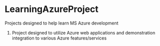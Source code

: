 # LearningAzureProject
Projects designed to help learn MS Azure development
1) Project designed to utilize Azure web applications and demonstration integration to various Azure features/services
